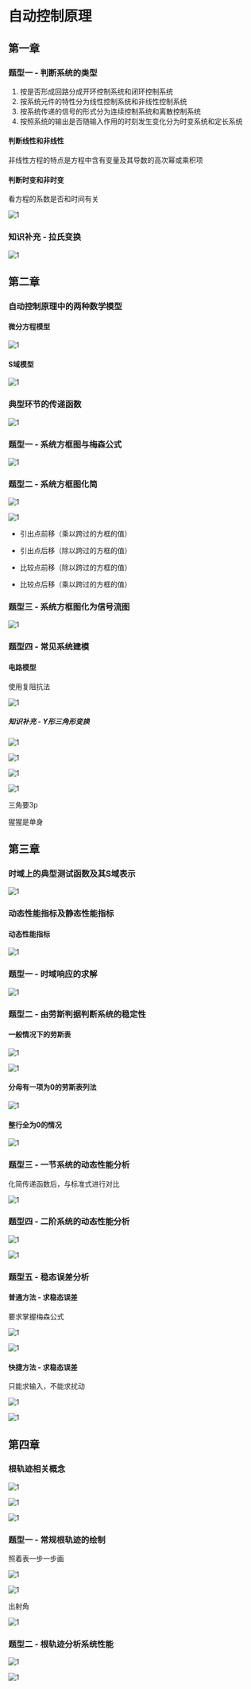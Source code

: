 # 自动控制原理

## 第一章

### 题型一 - 判断系统的类型

1. 按是否形成回路分成开环控制系统和闭环控制系统
2. 按系统元件的特性分为线性控制系统和非线性控制系统
3. 按系统传递的信号的形式分为连续控制系统和离散控制系统
4. 按照系统的输出是否随输入作用的时刻发生变化分为时变系统和定长系统

#### 判断线性和非线性

非线性方程的特点是方程中含有变量及其导数的高次幂或乘积项

#### 判断时变和非时变

看方程的系数是否和时间有关

![1](./automatic_img/屏幕截图%202025-05-16%20214217.png)

### 知识补充 - 拉氏变换

![1](./automatic_img/屏幕截图%202025-05-16%20214350.png)

## 第二章

### 自动控制原理中的两种数学模型

#### 微分方程模型

![1](./automatic_img/屏幕截图%202025-05-16%20215450.png)

#### S域模型

![1](./automatic_img/屏幕截图%202025-05-16%20215646.png)

### 典型环节的传递函数

![1](./automatic_img/屏幕截图%202025-05-16%20215746.png)

### 题型一 - 系统方框图与梅森公式

![1](./automatic_img/屏幕截图%202025-05-16%20215916.png)

### 题型二 - 系统方框图化简

![1](./automatic_img/屏幕截图%202025-05-16%20221819.png)

![1](./automatic_img/屏幕截图%202025-05-16%20221739.png)

- 引出点前移（乘以跨过的方框的值）
- 引出点后移（除以跨过的方框的值）

- 比较点前移（除以跨过的方框的值）
- 比较点后移（乘以跨过的方框的值）

### 题型三 - 系统方框图化为信号流图

![1](./automatic_img/屏幕截图%202025-05-16%20222057.png)

### 题型四 - 常见系统建模

#### 电路模型

使用复阻抗法

![1](./automatic_img/屏幕截图%202025-05-16%20222211.png)

##### 知识补充 - Y形三角形变换

![1](./automatic_img/v2-8d1a5585ed6c71b4e80caf1f2c549bb8_1440w.jpg)

![1](./automatic_img/v2-b7a920f446e83948f56f8c5da25577a6_1440w.jpg)

![1](./automatic_img/v2-ff319c154cfdc7f5bb8766df9b43e98f_1440w.jpg)

![1](./automatic_img/v2-8603fe31c7faeaabbf735fd918f3876e_1440w.jpg)

三角要3p

猩猩是单身

## 第三章

### 时域上的典型测试函数及其S域表示

![1](./automatic_img/屏幕截图%202025-05-17%20120609.png)

### 动态性能指标及静态性能指标

#### 动态性能指标

![1](./automatic_img/屏幕截图%202025-05-17%20120715.png)

### 题型一 - 时域响应的求解

![1](./automatic_img/屏幕截图%202025-05-17%20120830.png)

### 题型二 - 由劳斯判据判断系统的稳定性

#### 一般情况下的劳斯表

![1](./automatic_img/屏幕截图%202025-05-17%20120928.png)

![1](./automatic_img/屏幕截图%202025-05-17%20121003.png
)

#### 分母有一项为0的劳斯表列法

![1](./automatic_img/屏幕截图%202025-05-17%20121133.png
)

#### 整行全为0的情况

![1](./automatic_img/屏幕截图%202025-05-17%20121207.png
)

### 题型三 - 一节系统的动态性能分析

化简传递函数后，与标准式进行对比

![1](./automatic_img/屏幕截图%202025-05-17%20122042.png
)

### 题型四 - 二阶系统的动态性能分析

![1](./automatic_img/屏幕截图%202025-05-17%20122151.png
)

![1](./automatic_img/屏幕截图%202025-05-17%20122307.png
)

### 题型五 - 稳态误差分析

#### 普通方法 - 求稳态误差

要求掌握梅森公式

![1](./automatic_img/屏幕截图%202025-05-17%20122455.png
)

![1](./automatic_img/屏幕截图%202025-05-17%20122533.png
)

#### 快捷方法 - 求稳态误差

只能求输入，不能求扰动

![1](./automatic_img/屏幕截图%202025-05-17%20122609.png
)

![1](./automatic_img/屏幕截图%202025-05-17%20122707.png
)

## 第四章

### 根轨迹相关概念

![1](./automatic_img/屏幕截图%202025-05-17%20122809.png
)

![1](./automatic_img/屏幕截图%202025-05-17%20122943.png)

![1](./automatic_img/屏幕截图%202025-05-17%20122904.png
)

### 题型一 - 常规根轨迹的绘制

照着表一步一步画

![1](./automatic_img/屏幕截图%202025-05-17%20123050.png
)

![1](./automatic_img/屏幕截图%202025-05-17%20171220.png
)

出射角

![1](./automatic_img/屏幕截图%202025-05-17%20171354.png
)

### 题型二 - 根轨迹分析系统性能

![1](./automatic_img/屏幕截图%202025-05-17%20171428.png
)

![1](./automatic_img/屏幕截图%202025-05-17%20171516.png
)
